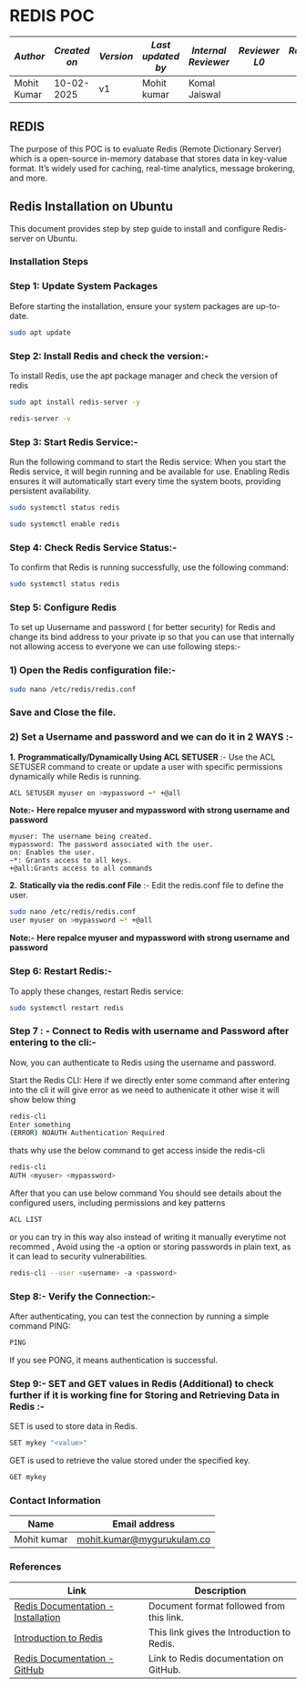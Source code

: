 # **REDIS POC**



| *Author* | *Created on* | *Version* | *Last updated by*|*Internal Reviewer* |*Reviewer L0* |*Reviewer L1* |*Reviewer L2* |
|------------|---------------------------|-------------|---------------------|-------------|-------------|-------------|-------------|
| Mohit Kumar|   10-02-2025             | v1          | Mohit kumar       |  Komal Jaiswal |  |   |      |

## **REDIS**

The purpose of this POC is to evaluate Redis (Remote Dictionary Server) which is a  open-source in-memory database that stores data in key-value format. It’s widely used for caching, real-time analytics, message brokering, and more.


## **Redis Installation on Ubuntu**

This document provides step by step guide to install and configure Redis-server on Ubuntu.


### **Installation Steps**

### **Step 1: Update System Packages**

Before starting the installation, ensure your system packages are up-to-date.

``` bash
sudo apt update
```
### **Step 2: Install Redis and check the version:-**

To install Redis, use the apt package manager and check the version of redis

``` bash
sudo apt install redis-server -y

redis-server -v
```

### **Step 3: Start Redis Service:-**
Run the following command to start the Redis service: When you start the Redis service, it will begin running and be available for use. Enabling Redis ensures it will automatically start every time the system boots, providing persistent availability.

``` bash
sudo systemctl status redis

sudo systemctl enable redis
```

### **Step 4: Check Redis Service Status:-**
To confirm that Redis is running successfully, use the following command:

``` bash
sudo systemctl status redis
```


### **Step 5: Configure Redis**
To set up Uusername and password ( for better security) for Redis and change its bind address to your private ip so that you can use that internally not allowing access to everyone we can use following steps:-
  
  ### 1) **Open the Redis configuration file:-**

``` bash
sudo nano /etc/redis/redis.conf
```
### **Save and Close the file.**

 ### 2) **Set a Username and password and we can do it in 2 WAYS :-** 

 **1.** **Programmatically/Dynamically Using ACL SETUSER** :- Use the ACL SETUSER command to create or update a user with specific permissions dynamically while Redis is running.

``` bash
ACL SETUSER myuser on >mypassword ~* +@all
```
**Note:-** **Here repalce myuser and mypassword with strong username and password**

```
myuser: The username being created.
mypassword: The password associated with the user.
on: Enables the user.
~*: Grants access to all keys.
+@all:Grants access to all commands

```
 **2.** **Statically via the redis.conf File** :- Edit the redis.conf file to define the user.

``` bash
sudo nano /etc/redis/redis.conf
user myuser on >mypassword ~* +@all
```
**Note:-** **Here repalce myuser and mypassword with strong username and password**

### **Step 6: Restart Redis:-**
To apply these changes, restart Redis service:

``` bash
sudo systemctl restart redis
```

### **Step 7 : - Connect to Redis with username and Password after entering to the  cli:-** 

Now, you can authenticate to Redis using the username and  password.

Start the Redis CLI: Here if we directly enter some command after entering  into the cli it will give error as we need to authenicate it other wise it will show below thing

``` bash
redis-cli
Enter something 
(ERROR) NOAUTH Authentication Required
```

thats why use the below command to get access inside the redis-cli


``` bash
redis-cli
AUTH <myuser> <mypassword>
```
After that you can use below command You should see details about the configured users, including permissions and key patterns
``` bash
ACL LIST
```

or you can try in this way also instead of writing it manually everytime not recommed , Avoid using the -a option or storing passwords in plain text, as it can lead to security vulnerabilities.

``` bash
redis-cli --user <username> -a <password>
```


### **Step 8:- Verify the Connection:-** 
After authenticating, you can test the connection by running a simple command PING:

``` bash
PING
```
If you see PONG, it means authentication is successful.



### **Step 9:- SET and GET values in Redis (Additional) to check further if it is working fine for Storing and Retrieving Data in Redis :-**
SET is used to store data in Redis.

``` bash
SET mykey "<value>"
```
GET is used to retrieve the value stored under the specified key.
``` bash
GET mykey
```

### Contact Information

| **Name** | **Email address**            |
|----------|-------------------------------|
| Mohit kumar   |  mohit.kumar@mygurukulam.co          |


### References

| Link                                                                                                           | Description                                               |
|---------------------------------------------------------------------------------------------------------------|-----------------------------------------------------------|
| [Redis Documentation - Installation](https://dev.to/iqquee/how-to-setup-redis-on-linux-4h06) | Document format followed from this link.                 |
| [Introduction to Redis](https://www.geeksforgeeks.org/introduction-to-redis-server/) | This link gives the Introduction to Redis. |
| [Redis Documentation - GitHub](https://github.com/snaatak-Zero-Downtime-Crew/Documentation/blob/main/OT%20MS%20Understanding/Database/Redis/Redis%20POC/README.md) | Link to Redis documentation on GitHub. 








